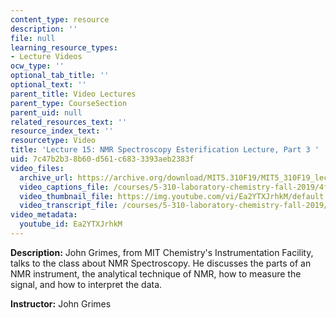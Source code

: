 ```yaml
---
content_type: resource
description: ''
file: null
learning_resource_types:
- Lecture Videos
ocw_type: ''
optional_tab_title: ''
optional_text: ''
parent_title: Video Lectures
parent_type: CourseSection
parent_uid: null
related_resources_text: ''
resource_index_text: ''
resourcetype: Video
title: 'Lecture 15: NMR Spectroscopy Esterification Lecture, Part 3 '
uid: 7c47b2b3-8b60-d561-c683-3393aeb2383f
video_files:
  archive_url: https://archive.org/download/MIT5.310F19/MIT5_310F19_lec15_300k.mp4
  video_captions_file: /courses/5-310-laboratory-chemistry-fall-2019/4f4d43286c3b5d41998686cc8e87db9c_Ea2YTXJrhkM.vtt
  video_thumbnail_file: https://img.youtube.com/vi/Ea2YTXJrhkM/default.jpg
  video_transcript_file: /courses/5-310-laboratory-chemistry-fall-2019/759407bf04e5d32d9ec59bf77634311b_Ea2YTXJrhkM.pdf
video_metadata:
  youtube_id: Ea2YTXJrhkM
---
```


**Description:** John Grimes, from MIT Chemistry's Instrumentation Facility, talks to the class about NMR Spectroscopy. He discusses the parts of an NMR instrument, the analytical technique of NMR, how to measure the signal, and how to interpret the data.

**Instructor:** John Grimes